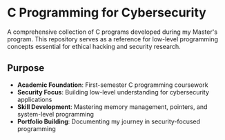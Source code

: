 # C Programming for Cybersecurity

A comprehensive collection of C programs developed during my Master's program. This repository serves as a reference for low-level programming concepts essential for ethical hacking and security research.

##  Purpose

- **Academic Foundation**: First-semester C programming coursework
- **Security Focus**: Building low-level understanding for cybersecurity applications
- **Skill Development**: Mastering memory management, pointers, and system-level programming
- **Portfolio Building**: Documenting my journey in security-focused programming
